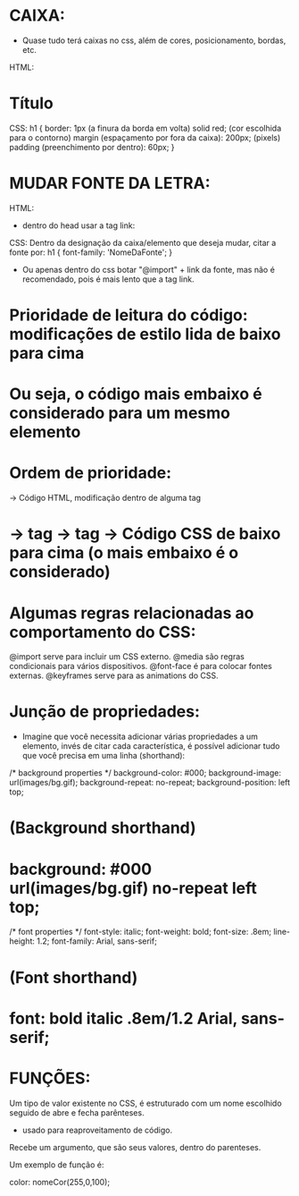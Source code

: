 # CAIXA:
- Quase tudo terá caixas no css, além de cores, posicionamento, bordas, etc.

HTML:
<h1>Título</h1>

CSS:
h1 {
    border: 1px (a finura da borda em volta) solid red; (cor escolhida para o contorno)
    margin (espaçamento por fora da caixa): 200px; (pixels)
    padding (preenchimento por dentro): 60px;
}

# MUDAR FONTE DA LETRA:
HTML:
- dentro do head usar a tag link:
<link rel="stylesheet" href="url">

CSS:
Dentro da designação da caixa/elemento que deseja mudar, citar a fonte por:
h1 {
    font-family: 'NomeDaFonte';
}
- Ou apenas dentro do css botar "@import" + link da fonte, mas não é recomendado, pois é mais lento que a tag link.

# Prioridade de leitura do código: modificações de estilo lida de baixo para cima
# Ou seja, o código mais embaixo é considerado para um mesmo elemento
# Ordem de prioridade: 
-> Código HTML, modificação dentro de alguma tag <h1 style = "red"> 
-> tag <style> </style>
-> tag <link> </link>
-> Código CSS de baixo para cima (o mais embaixo é o considerado)


# Algumas regras relacionadas ao comportamento do CSS:
@import serve para incluir um CSS externo.
@media são regras condicionais para vários dispositivos.
@font-face é para colocar fontes externas.
@keyframes serve para as animations do CSS.

# Junção de propriedades:
- Imagine que você necessita adicionar várias propriedades a um elemento, invés de citar cada característica,
é possível adicionar tudo que você precisa em uma linha (shorthand): 

/* background properties */
    background-color: #000;
    background-image: url(images/bg.gif);
    background-repeat: no-repeat;
    background-position: left top;

#   (Background shorthand)
#   background: #000 url(images/bg.gif) no-repeat left top;

/* font properties */
    font-style: italic;
    font-weight: bold;
    font-size: .8em;
    line-height: 1.2;
    font-family: Arial, sans-serif;

#   (Font shorthand)
#   font: bold italic .8em/1.2 Arial, sans-serif;

# FUNÇÕES:
Um tipo de valor existente no CSS, é estruturado com um nome escolhido seguido de abre e fecha parênteses.
- usado para reaproveitamento de código.

Recebe um argumento, que são seus valores, dentro do parenteses.

Um exemplo de função é:

color: nomeCor(255,0,100);